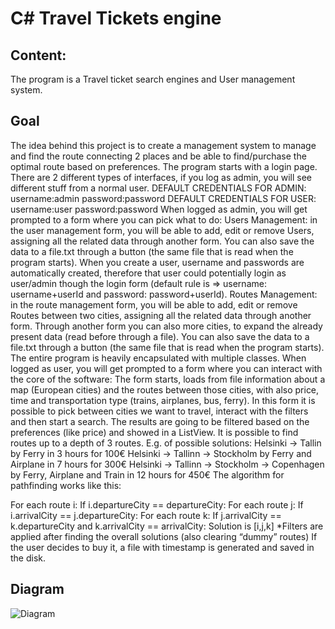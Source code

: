 # C# Travel Tickets engine

## Content:
The program is a Travel ticket search engines and User management system.

## Goal
The idea behind this project is to create a management system to manage and find the route connecting 2 places and be able to find/purchase the optimal route based on preferences.
The program starts with a login page. There are 2 different types of interfaces, if you log as admin, you will see different stuff from a normal user.
DEFAULT CREDENTIALS FOR ADMIN: username:admin password:password
DEFAULT CREDENTIALS FOR USER: username:user password:password
When logged as admin, you will get prompted to a form where you can pick what to do:
Users Management: in the user management form, you will be able to add, edit or remove Users, assigning all the related data through another form. You can also save the data to a file.txt through a button (the same file that is read when the program starts). When you create a user, username and passwords are automatically created, therefore that user could potentially login as user/admin though the login form (default rule is => username: username+userId and password: password+userId).
Routes Management: in the route management form, you will be able to add, edit or remove Routes between two cities, assigning all the related data through another form. Through another form you can also more cities, to expand the already present data (read before through a file). You can also save the data to a file.txt through a button (the same file that is read when the program starts). 
The entire program is heavily encapsulated with multiple classes.
When logged as user, you will get prompted to a form where you can interact with the core of the software:
The form starts, loads from file information about a map (European cities) and the routes between those cities, with also price, time and transportation type (trains, airplanes, bus, ferry).
In this form it is possible to pick between cities we want to travel, interact with the filters and then start a search. The results are going to be filtered based on the preferences (like price) and showed in a ListView. It is possible to find routes up to a depth of 3 routes. E.g. of possible solutions:
Helsinki -> Tallin by Ferry in 3 hours for 100€
Helsinki -> Tallinn -> Stockholm by Ferry and Airplane in 7 hours for 300€
Helsinki -> Tallinn -> Stockholm -> Copenhagen by Ferry, Airplane and Train in 12 hours for 450€
The algorithm for pathfinding works like this:

For each route i:
If i.departureCity == departureCity:
For each route j:
			If i.arrivalCity == j.departureCity:
For each route k:
					If j.arrivalCity == k.departureCity and k.arrivalCity == arrivalCity:
						Solution is [i,j,k]
*Filters are applied after finding the overall solutions (also clearing “dummy” routes)
If the user decides to buy it, a file with timestamp is generated and saved in the disk.

## Diagram
![Diagram](/assets/img/UML.jpg)
